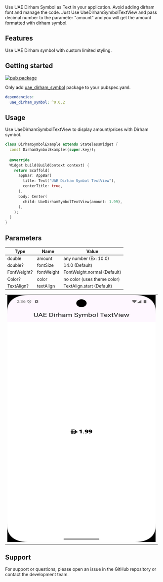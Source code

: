 Use UAE Dirham Symbol as Text in your application. Avoid adding dirham font and manage the code. Just Use UaeDirhamSymbolTextView and pass decimal number to the parameter "amount" and you will get the amount formatted with dirham symbol.

## Features

Use UAE Dirham symbol with custom limited styling. 

## Getting started

[![pub package](https://pub.dev/static/img/pub-dev-logo-2x.png?hash=umitaheu8hl7gd3mineshk2koqfngugi)](https://pub.dev/packages/uae_dirham_symbol)

Only add [uae_dirham_symbol](https://pub.dev/packages/uae_dirham_symbol) package to your pubspec.yaml.

```yaml
dependencies:
  uae_dirham_symbol: ^0.0.2
```

## Usage

Use UaeDirhamSymbolTextView to display amount/prices with Dirham symbol.

```dart
class DirhamSymbolExample extends StatelessWidget {
  const DirhamSymbolExample({super.key});

  @override
  Widget build(BuildContext context) {
    return Scaffold(
      appBar: AppBar(
        title: Text("UAE Dirham Symbol TextView"),
        centerTitle: true,
      ),
      body: Center(
        child: UaeDirhamSymbolTextView(amount: 1.99),
      ),
    );
  }
}
```

## Parameters

| Type        | Name       | Value                       |  
|-------------|------------|-----------------------------|
| double      | amount     | any number (Ex: 10.0)       |  
| double?     | fontSize   | 14.0 (Default)              |  
| FontWeight? | fontWeight | FontWeight.normal (Default) |  
| Color?      | color      | no color (uses theme color) |  
| TextAlign?  | textAlign  | TextAlign.start (Default)   |

<table>
<td>
<img src="https://raw.githubusercontent.com/abqamar/uae_dirham_symbol/refs/heads/main/screenshots/preview.png", alt="", height="800px", width="480px"/>
</td>
</table>

## Support

For support or questions, please open an issue in the GitHub repository or contact the development team.
